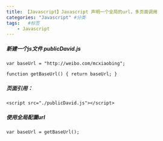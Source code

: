 ```yaml
---
title: 【Javascript】Javascript 声明一个全局的url，多页面调用
categories: "Javascript" #分类
tags:   #标签
	- Javascript
---
```

##### 新建一个js文件  publicDavid.js
`var baseUrl = "http://weibo.com/mcxiaobing";`

`function getBaseUrl() {
    return baseUrl;
}`
##### 页面引用：
`<script src="./publicDavid.js"></script>`

##### 使用全局配置url

```
var baseUrl = getBaseUrl();
```

